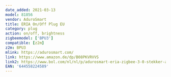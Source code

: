```yaml
---
date_added: 2021-03-13
model: 81856
vendor: AduroSmart
title: ERIA On/Off Plug EU
category: plug
action: on/off, brightness
zigbeemodel: ['BPU3']
compatible: [z2m]
z2m: BPU3
mlink: https://adurosmart.com/
link: https://www.amazon.de/dp/B08PKVRVVS
link2: https://www.bol.com/nl/nl/p/adurosmart-eria-zigbee-3-0-stekker-aan-uit-werkt-met-smarthings-en-adurosmart-eria/9200000130863129/
EAN: '644558224589'
---
```

